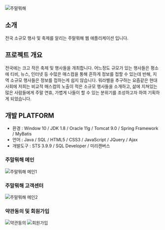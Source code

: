 
![주말뭐해 ](https://user-images.githubusercontent.com/46267635/64471333-6d8b0f00-d18b-11e9-9c67-5db9d360133e.png) 

## 소개
전국 소규모 행사 및 축제를 알리는 주말뭐해 웹 애플리케이션 입니다.
## 프로젝트 개요
전국에는 크고 작은 축제 및 행사들을 개최합니다.
어느정도 규모가 있는 행사들은 평소에 티비, 뉴스, 인터넷 등 수많은 매스컴을 통해 흔하게 정보를 접할 수 있는데 반해, 지역 소규모 행사들은 정보를 접하는게 쉽지 않습니다. 워라벨을 추구하는 요즘같은 현대사회에 저희는 비교적 매스컴의 노출이 적은 소규모 행사들을 소개하고, 삶에 지쳐있는 많은 사람들에게 주말 연휴, 가볍게 나들이 할 수 있는 분위기를 조성하고자 하여 기획하게 되었습니다.
## 개발 PLATFORM
- 환경      : Window 10 / JDK 1.8 / Oracle 11g / Tomcat 9.0 / Spring Framework / MyBatis
- 언어      : Java / SQL / HTML5 / CSS3 / JavaScript / JQuery / Ajax
- 개발도구  : STS 3.9.9 / SQL Developer / 미리캔버스

### 주말뭐해 메인
![주말뭐해 메인1](https://user-images.githubusercontent.com/46267635/64331219-5faf7f80-d00d-11e9-82e8-01308f550d73.JPG)

### 주말뭐해 고객센터
![주말뭐해 메인2](https://user-images.githubusercontent.com/46267635/64331256-6d650500-d00d-11e9-9d4f-636283549627.JPG)

### 약관동의 및 회원가입
![약관동의](https://user-images.githubusercontent.com/46267635/64471541-f4d98200-d18d-11e9-9960-2213cd6842b4.png) ![회원가입](https://user-images.githubusercontent.com/46267635/64471543-f60aaf00-d18d-11e9-94ab-ae467a7a5d03.png)
